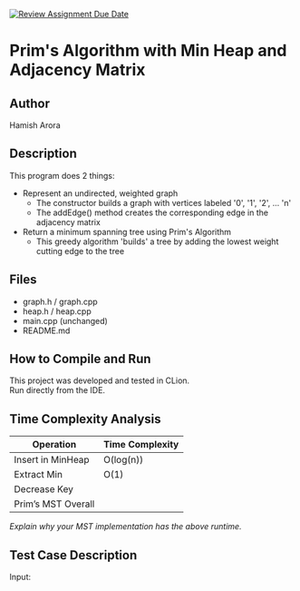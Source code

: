 [![Review Assignment Due Date](https://classroom.github.com/assets/deadline-readme-button-22041afd0340ce965d47ae6ef1cefeee28c7c493a6346c4f15d667ab976d596c.svg)](https://classroom.github.com/a/K_t6ffJX)
# Prim's Algorithm with Min Heap and Adjacency Matrix

## Author
Hamish Arora

## Description
This program does 2 things:
- Represent an undirected, weighted graph 
  - The constructor builds a graph with vertices labeled '0', '1', '2', ... 'n'
  - The addEdge() method creates the corresponding edge in the adjacency matrix
- Return a minimum spanning tree using Prim's Algorithm
  - This greedy algorithm 'builds' a tree by adding the lowest weight cutting edge to the tree

## Files
- graph.h / graph.cpp
- heap.h / heap.cpp
- main.cpp (unchanged)
- README.md

## How to Compile and Run
This project was developed and tested in CLion.  
Run directly from the IDE.

## Time Complexity Analysis


| Operation            | Time Complexity |
|----------------------|-----------------|
| Insert in MinHeap    | O(log(n))       |
| Extract Min          | O(1)            |
| Decrease Key         |                 |
| Prim’s MST Overall   |                 |

_Explain why your MST implementation has the above runtime._

## Test Case Description

Input:  